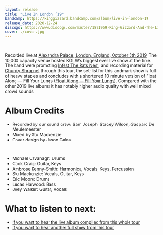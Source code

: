 ```yaml
---
layout: release
title: "Live In London ’19"
bandcamp: https://kinggizzard.bandcamp.com/album/live-in-london-19
release_date: 2020-12-24
discogs: https://www.discogs.com/master/1891959-King-Gizzard-And-The-Lizard-Wizard-Live-In-London-19
cover: ./cover.jpg
---
```

<br>

Recorded live at [Alexandra Palace, London, England, October 5th 2019](/setlists/2019/10/05/alexandra-palace-london-england.html). The 10,000 capacity venue hosted KGLW’s biggest ever live show at the time. The band were promoting [Infest The Rats Nest](../infest-the-rats-nest), and recording material for [Chunky Shrapnel](../chunky-shrapnel) through this tour, the set-list for this landmark show is full of heavy staples and concludes with a shortened 10 minute version of Float Along — Fill Your Lungs ([Float Along — Fill Your Lungs](../float-along-fill-your-lungs)). Compared with the other 2019 live albums it has notably higher audio quality with well mixed crowd sounds.

# Album Credits

* Recorded by our sound crew: Sam Joseph, Stacey Wilson, Gaspard De Meulemeester
* Mixed by Stu Mackenzie
* Cover design by Jason Galea
<br>

* Michael Cavanagh: Drums
* Cook Craig: Guitar, Keys
* Ambrose Kenny-Smith: Harmonica, Vocals, Keys, Percussion
* Stu Mackenzie: Vocals, Guitar, Keys
* Eric Moore: Drums
* Lucas Harwood: Bass
* Joey Walker: Guitar, Vocals

# What to listen to next:

*   [If you want to hear the live album compiled from this whole tour](../chunky-shrapnel)
*   [If you want to hear another full show from this tour](../live-in-asheville-2019)
